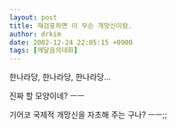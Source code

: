 ```yaml
---
layout: post
title: 재검표하면 이 무슨 개망신이람.
author: drkim
date: 2002-12-24 22:05:15 +0900
tags: [깨달음의대화]
---
```

한나라당, 한나라당, 한나라당...
  
진짜 할 모양이네? ㅡㅡ 
  

  
기어코 국제적 개망신을 자초해 주는 구나? ㅡㅡ;;